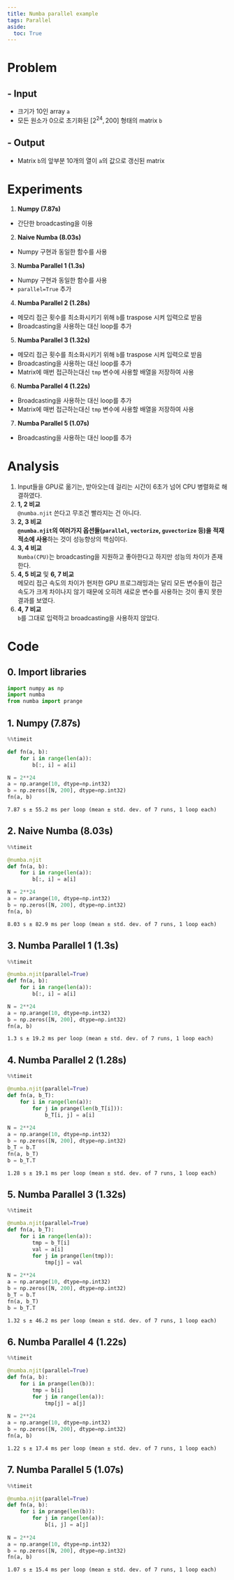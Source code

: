 ```yaml
---
title: Numba parallel example
tags: Parallel
aside:
  toc: True
---
```


<!--more-->

# Problem
## - Input
- 크기가 10인 array `a`
- 모든 원소가 0으로 초기화된 $[2^{24}, 200]$ 형태의 matrix `b`

## - Output
- Matrix `b`의 앞부분 10개의 열이 `a`의 값으로 갱신된 matrix


# Experiments
1. **Numpy (7.87s)**  
- 간단한 broadcasting을 이용

2. **Naive Numba (8.03s)**  
- Numpy 구현과 동일한 함수를 사용

3. **Numba Parallel 1 (1.3s)**  
- Numpy 구현과 동일한 함수를 사용
- `parallel=True` 추가

4. **Numba Parallel 2 (1.28s)**
- 메모리 접근 횟수를 최소화시키기 위해 `b`를 traspose 시켜 입력으로 받음
- Broadcasting을 사용하는 대신 loop를 추가

5. **Numba Parallel 3 (1.32s)**  
- 메모리 접근 횟수를 최소화시키기 위해 `b`를 traspose 시켜 입력으로 받음
- Broadcasting을 사용하는 대신 loop를 추가
- Matrix에 매번 접근하는대신 `tmp` 변수에 사용할 배열을 저장하여 사용

6. **Numba Parallel 4 (1.22s)**
- Broadcasting을 사용하는 대신 loop를 추가
- Matrix에 매번 접근하는대신 `tmp` 변수에 사용할 배열을 저장하여 사용

7. **Numba Parallel 5 (1.07s)**
- Broadcasting을 사용하는 대신 loop를 추가


# Analysis
1. Input들을 GPU로 옮기는, 받아오는데 걸리는 시간이 6초가 넘어 CPU 병렬화로 해결하였다.
2. **1, 2 비교**  
`@numba.njit` 쓴다고 무조건 빨라지는 건 아니다.
3. **2, 3 비교**  
**`@numba.njit`의 여러가지 옵션들(`parallel`, `vectorize`, `guvectorize` 등)을 적재적소에 사용**하는 것이 성능향상의 핵심이다.
4. **3, 4 비교**  
`Numba(CPU)`는 broadcasting을 지원하고 좋아한다고 하지만 성능의 차이가 존재한다.
5. **4, 5 비교** 및 **6, 7 비교**  
메모리 접근 속도의 차이가 현저한 GPU 프로그래밍과는 달리 모든 변수들이 접근속도가 크게 차이나지 않기 때문에 오히려 새로운 변수를 사용하는 것이 좋지 못한 결과를 보였다.
6. **4, 7 비교**  
`b`를 그대로 입력하고 broadcasting을 사용하지 않았다.


# Code
## 0. Import libraries

```python
import numpy as np
import numba
from numba import prange
```

## 1. Numpy (7.87s)


```python
%%timeit

def fn(a, b):
    for i in range(len(a)):
        b[:, i] = a[i]

N = 2**24
a = np.arange(10, dtype=np.int32)
b = np.zeros([N, 200], dtype=np.int32)
fn(a, b)
```

    7.87 s ± 55.2 ms per loop (mean ± std. dev. of 7 runs, 1 loop each)


## 2. Naive Numba (8.03s)


```python
%%timeit

@numba.njit
def fn(a, b):
    for i in range(len(a)):
        b[:, i] = a[i]

N = 2**24
a = np.arange(10, dtype=np.int32)
b = np.zeros([N, 200], dtype=np.int32)
fn(a, b)
```

    8.03 s ± 82.9 ms per loop (mean ± std. dev. of 7 runs, 1 loop each)


## 3. Numba Parallel 1 (1.3s)


```python
%%timeit

@numba.njit(parallel=True)
def fn(a, b):
    for i in range(len(a)):
        b[:, i] = a[i]

N = 2**24
a = np.arange(10, dtype=np.int32)
b = np.zeros([N, 200], dtype=np.int32)
fn(a, b)
```

    1.3 s ± 19.2 ms per loop (mean ± std. dev. of 7 runs, 1 loop each)



## 4. Numba Parallel 2 (1.28s)


```python
%%timeit

@numba.njit(parallel=True)
def fn(a, b_T):
    for i in range(len(a)):
        for j in prange(len(b_T[i])):
            b_T[i, j] = a[i]
            
N = 2**24
a = np.arange(10, dtype=np.int32)
b = np.zeros([N, 200], dtype=np.int32)
b_T = b.T
fn(a, b_T)
b = b_T.T
```

    1.28 s ± 19.1 ms per loop (mean ± std. dev. of 7 runs, 1 loop each)


## 5. Numba Parallel 3 (1.32s)


```python
%%timeit

@numba.njit(parallel=True)
def fn(a, b_T):
    for i in range(len(a)):
        tmp = b_T[i]
        val = a[i]
        for j in prange(len(tmp)):
            tmp[j] = val
            
N = 2**24
a = np.arange(10, dtype=np.int32)
b = np.zeros([N, 200], dtype=np.int32)
b_T = b.T
fn(a, b_T)
b = b_T.T
```

    1.32 s ± 46.2 ms per loop (mean ± std. dev. of 7 runs, 1 loop each)



## 6. Numba Parallel 4 (1.22s)


```python
%%timeit

@numba.njit(parallel=True)
def fn(a, b):
    for i in prange(len(b)):
        tmp = b[i]
        for j in range(len(a)):
            tmp[j] = a[j]
            
N = 2**24
a = np.arange(10, dtype=np.int32)
b = np.zeros([N, 200], dtype=np.int32)
fn(a, b)
```

    1.22 s ± 17.4 ms per loop (mean ± std. dev. of 7 runs, 1 loop each)


## 7. Numba Parallel 5 (1.07s)


```python
%%timeit

@numba.njit(parallel=True)
def fn(a, b):
    for i in prange(len(b)):
        for j in range(len(a)):
            b[i, j] = a[j]
            
N = 2**24
a = np.arange(10, dtype=np.int32)
b = np.zeros([N, 200], dtype=np.int32)
fn(a, b)
```

    1.07 s ± 15.4 ms per loop (mean ± std. dev. of 7 runs, 1 loop each)
